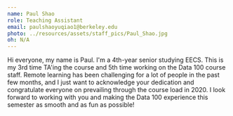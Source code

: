 ```yaml
---
name: Paul Shao
role: Teaching Assistant
email: paulshaoyuqiao1@berkeley.edu
photo: ../resources/assets/staff_pics/Paul_Shao.jpg
oh: N/A
---
```


Hi everyone, my name is Paul. I'm a 4th-year senior studying EECS. This is my 3rd time TA'ing the course and 5th time working on the Data 100 course staff. Remote learning has been challenging for a lot of people in the past few months, and I just want to acknowledge your dedication and congratulate everyone on prevailing through the course load in 2020. I look forward to working with you and making the Data 100 experience this semester as smooth and as fun as possible!

